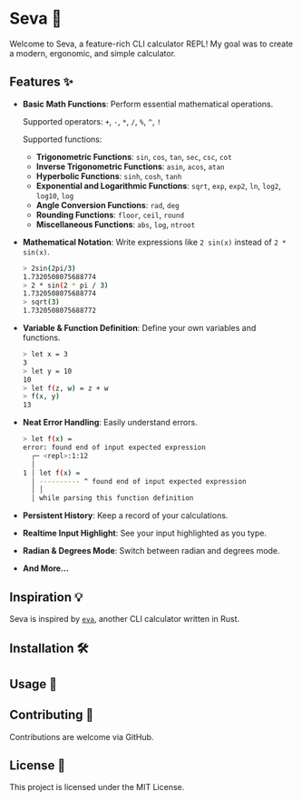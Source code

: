 # Seva 📝

Welcome to Seva, a feature-rich CLI calculator REPL! My goal was to create a modern, ergonomic, and simple calculator.

## Features ✨

- **Basic Math Functions**: Perform essential mathematical operations.

  Supported operators: `+`, `-`, `*`, `/`, `%`, `^`, `!`

  Supported functions:
  - **Trigonometric Functions**: `sin`, `cos`, `tan`, `sec`, `csc`, `cot`
  - **Inverse Trigonometric Functions**: `asin`, `acos`, `atan`
  - **Hyperbolic Functions**: `sinh`, `cosh`, `tanh`
  - **Exponential and Logarithmic Functions**: `sqrt`, `exp`, `exp2`, `ln`, `log2`, `log10`, `log`
  - **Angle Conversion Functions**: `rad`, `deg`
  - **Rounding Functions**: `floor`, `ceil`, `round`
  - **Miscellaneous Functions**: `abs`, `log`, `ntroot`

- **Mathematical Notation**: Write expressions like `2 sin(x)` instead of `2 * sin(x)`.

  ```bash
  > 2sin(2pi/3)
  1.7320508075688774
  > 2 * sin(2 * pi / 3)
  1.7320508075688774
  > sqrt(3)
  1.7320508075688772
  ```

- **Variable & Function Definition**: Define your own variables and functions.

  ```bash
  > let x = 3
  3
  > let y = 10
  10
  > let f(z, w) = z + w
  > f(x, y)
  13
  ```

- **Neat Error Handling**: Easily understand errors.

  ```bash
  > let f(x) = 
  error: found end of input expected expression
    ┌─ <repl>:1:12
    │
  1 │ let f(x) = 
    │ ---------- ^ found end of input expected expression
    │ │          
    │ while parsing this function definition
  ```

- **Persistent History**: Keep a record of your calculations.

- **Realtime Input Highlight**: See your input highlighted as you type.

- **Radian & Degrees Mode**: Switch between radian and degrees mode.

- **And More...**

## Inspiration 💡

Seva is inspired by [`eva`](https://github.com/oppiliappan/eva), another CLI calculator written in Rust.

## Installation 🛠️

<!--TODO-->

## Usage 🚀

<!--TODO-->

## Contributing 🤝

Contributions are welcome via GitHub.

## License 📜

This project is licensed under the MIT License.
